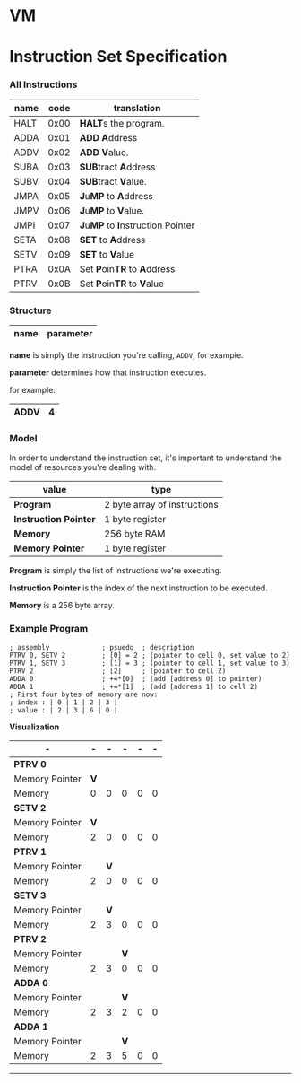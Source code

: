#  VM

# Instruction Set Specification



### All Instructions

| name | code | translation                             |
| ---- | ---- | --------------------------------------- |
| HALT | 0x00 | **HALT**s the program.                  |
| ADDA | 0x01 | **ADD** **A**ddress                     |
| ADDV | 0x02 | **ADD** **V**alue.                      |
| SUBA | 0x03 | **SUB**tract **A**ddress                |
| SUBV | 0x04 | **SUB**tract **V**alue.                 |
| JMPA | 0x05 | **J**u**MP** to **A**ddress             |
| JMPV | 0x06 | **J**u**MP** to **V**alue.              |
| JMPI | 0x07 | **J**u**MP** to **I**nstruction Pointer |
| SETA | 0x08 | **SET** to **A**ddress                  |
| SETV | 0x09 | **SET** to **V**alue                    |
| PTRA | 0x0A | Set **P**oin**TR** to **A**ddress       |
| PTRV | 0x0B | Set **P**oin**TR** to **V**alue         |

### Structure

| name | parameter |
| ---- | --------- |

**name** is simply the instruction you're calling, `ADDV`, for example.

**parameter** determines how that instruction executes.

for example:

| ADDV | 4 |
| ---- | --------- |

### Model

In order to understand the instruction set, it's important to understand
the model of resources you're dealing with.

| value                   | type                         |
| ----------------------- | ---------------------------- |
| **Program**             | 2 byte array of instructions |
| **Instruction Pointer** | 1 byte register              |
| **Memory**              | 256 byte RAM                 |
| **Memory Pointer**      | 1 byte register              |

**Program** is simply the list of instructions we're executing.

**Instruction Pointer** is the index of the next instruction to be executed.

**Memory** is a 256 byte array.

### Example Program

```
; assembly             ; psuedo  ; description
PTRV 0, SETV 2         ; [0] = 2 ; (pointer to cell 0, set value to 2)
PTRV 1, SETV 3         ; [1] = 3 ; (pointer to cell 1, set value to 3) 
PTRV 2                 ; [2]     ; (pointer to cell 2)
ADDA 0                 ; +=*[0]  ; (add [address 0] to pointer)
ADDA 1                 ; +=*[1]  ; (add [address 1] to cell 2)
; First four bytes of memory are now:
; index : | 0 | 1 | 2 | 3 |
; value : | 2 | 3 | 6 | 0 |

```

**Visualization**


|-|-|-|-|-|-|
|-                    |  -|  -|  -|  -|  -|
|**PTRV 0**|          |   |   |   |   |
| Memory Pointer      | **V** |   |   |   |   |
| Memory              | 0 | 0 | 0 | 0 | 0 |
|  **SETV 2**         |   |   |   |   |   |
| Memory Pointer      | **V** |   |   |   |   |
| Memory              | 2 | 0 | 0 | 0 | 0 |
| **PTRV 1**          |   |   |   |   |   |
| Memory Pointer      |   | **V** |   |   |   |
| Memory              | 2 | 0 | 0 | 0 | 0 |
| **SETV 3**          |   |   |   |   |   |
| Memory Pointer      |   | **V** |   |   |   |
| Memory              | 2 | 3 | 0 | 0 | 0 |
| **PTRV 2**          |   |   |   |   |   |
| Memory Pointer      |   |   | **V** |   |   |
| Memory              | 2 | 3 | 0 | 0 | 0 |
| **ADDA 0**          |   |   |   |   |   |
| Memory Pointer      |   |   | **V** |   |   |
| Memory              | 2 | 3 | 2 | 0 | 0 |
| **ADDA 1**          |   |   |   |   |   |
| Memory Pointer      |   |   | **V** |   |   |
| Memory              | 2 | 3 | 5 | 0 | 0 |









---


